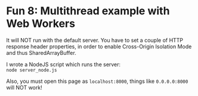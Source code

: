 Fun 8: Multithread example with Web Workers
============

It will NOT run with the default server. You have to set a couple of HTTP response header properties,
in order to enable Cross-Origin Isolation Mode and thus SharedArrayBuffer.

I wrote a NodeJS script which runs the server:  
`node server_node.js`

Also, you must open this page as `localhost:8000`, things like `0.0.0.0:8000` will NOT work!
